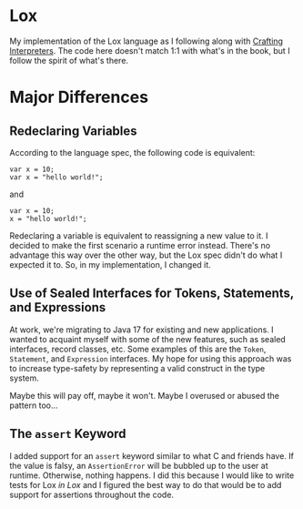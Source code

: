 # Lox

My implementation of the Lox language as I following along with [Crafting Interpreters](https://craftinginterpreters.com/). 
The code here doesn't match 1:1 with what's in the book, but I follow the spirit of what's there.

# Major Differences

## Redeclaring Variables

According to the language spec, the following code is equivalent:

```
var x = 10;
var x = "hello world!";
```

and

```
var x = 10;
x = "hello world!";
```

Redeclaring a variable is equivalent to reassigning a new value to it. I decided to
make the first scenario a runtime error instead. There's no advantage this way over
the other way, but the Lox spec didn't do what I expected it to. So, in my implementation,
I changed it. 

## Use of Sealed Interfaces for Tokens, Statements, and Expressions

At work, we're migrating to Java 17 for existing and new applications. I wanted to 
acquaint myself with some of the new features, such as sealed interfaces, record classes,
etc. Some examples of this are the `Token`, `Statement`, and `Expression` interfaces. My hope
for using this approach was to increase type-safety by representing a valid construct in the
type system.

Maybe this will pay off, maybe it won't. Maybe I overused or abused the pattern too...

## The `assert` Keyword

I added support for an `assert` keyword similar to what C and friends have. If the value is
falsy, an `AssertionError` will be bubbled up to the user at runtime. Otherwise, nothing
happens. I did this because I would like to write tests for Lox _in Lox_ and I figured the
best way to do that would be to add support for assertions throughout the code.
